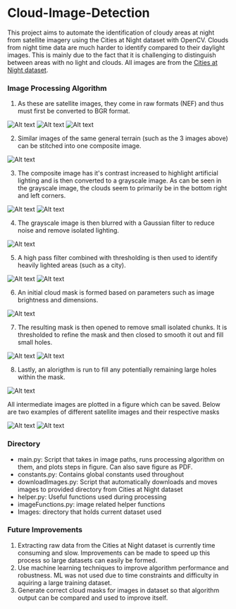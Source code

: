 # Cloud-Image-Detection
This project aims to automate the identification of cloudy areas at night from satellite imagery using the Cities at Night dataset with OpenCV. Clouds from night time data are much harder to identify compared to their daylight images. This is mainly due to the fact that it is challenging to distinguish between areas with no light and clouds. All images are from the [Cities at Night dataset](https://pmisson.carto.com/viz/281a7eb6-fa7a-11e4-8522-0e853d047bba/public_map).

### Image Processing Algorithm

1. As these are satellite images, they come in raw formats (NEF) and thus must first be converted to BGR format. 

![Alt text](Show/im1.jpg?raw=true "Title") 
![Alt text](Show/im2.jpg?raw=true "Title") 
![Alt text](Show/im3.jpg?raw=true "Title") 

2. Similar images of the same general terrain (such as the 3 images above) can be stitched into one composite image.

![Alt text](Show/stitched.jpg?raw=true "Title") 


3. The composite image has it's contrast increased to highlight artificial lighting and is then converted to a grayscale image. As can be seen in the grayscale image, the clouds seem to primarily be in the bottom right and left corners.

![Alt text](Show/contrast.jpg?raw=true "Title") 
![Alt text](Show/gray.jpg?raw=true "Title") 


4. The grayscale image is then blurred with a Gaussian filter to reduce noise and remove isolated lighting.

![Alt text](Show/gblur.jpg?raw=true "Title") 


5. A high pass filter combined with thresholding is then used to identify heavily lighted areas (such as a city). 

![Alt text](Show/highP.jpg?raw=true "Title") 
![Alt text](Show/thresh.jpg?raw=true "Title") 


6. An initial cloud mask is formed based on parameters such as image brightness and dimensions. 

![Alt text](Show/mask.jpg?raw=true "Title") 

7. The resulting mask is then opened to remove small isolated chunks. It is thresholded to refine the mask and then closed to smooth it out and fill small holes.

![Alt text](Show/opened.jpg?raw=true "Title") 
![Alt text](Show/closed.jpg?raw=true "Title") 

8. Lastly, an alorigthm is run to fill any potentially remaining large holes within the mask. 

![Alt text](Show/final.jpg?raw=true "Title") 

All intermediate images are plotted in a figure which can be saved. Below are two examples of different satellite images and their respective masks

![Alt text](Show/out.jpg?raw=true "Title") 
![Alt text](Show/out2.jpg?raw=true "Title") 

### Directory
- main.py: Script that takes in image paths, runs processing algorithm on them, and plots steps in figure. Can also save figure as PDF.
- constants.py: Contains global constants used throughout
- downloadImages.py: Script that automatically downloads and moves images to provided directory from Cities at Night dataset
- helper.py: Useful functions used during processing
- imageFunctions.py: image related helper functions
- Images: directory that holds current dataset used



### Future Improvements
1. Extracting raw data from the Cities at Night dataset is currently time consuming and slow. Improvements can be made to speed up this process so large datasets can easily be formed.
2. Use machine learning techniques to improve algorithm performance and robustness. ML was not used due to time constraints and difficulty in aquiring a large training dataset.
3. Generate correct cloud masks for images in dataset so that algorithm output can be compared and used to improve itself.
